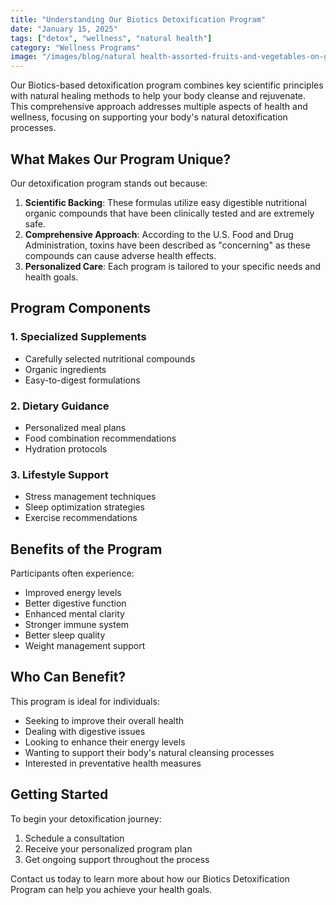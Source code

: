 ```yaml
---
title: "Understanding Our Biotics Detoxification Program"
date: "January 15, 2025"
tags: ["detox", "wellness", "natural health"]
category: "Wellness Programs"
image: "/images/blog/natural health-assorted-fruits-and-vegetables-on-green-surfaceunsplash-wa89bvzpmgj.jpeg"
---
```


Our Biotics-based detoxification program combines key scientific principles with natural healing methods to help your body cleanse and rejuvenate. This comprehensive approach addresses multiple aspects of health and wellness, focusing on supporting your body's natural detoxification processes.

## What Makes Our Program Unique?

Our detoxification program stands out because:

1. **Scientific Backing**: These formulas utilize easy digestible nutritional organic compounds that have been clinically tested and are extremely safe.
2. **Comprehensive Approach**: According to the U.S. Food and Drug Administration, toxins have been described as "concerning" as these compounds can cause adverse health effects.
3. **Personalized Care**: Each program is tailored to your specific needs and health goals.

## Program Components

### 1. Specialized Supplements

- Carefully selected nutritional compounds
- Organic ingredients
- Easy-to-digest formulations

### 2. Dietary Guidance

- Personalized meal plans
- Food combination recommendations
- Hydration protocols

### 3. Lifestyle Support

- Stress management techniques
- Sleep optimization strategies
- Exercise recommendations

## Benefits of the Program

Participants often experience:

- Improved energy levels
- Better digestive function
- Enhanced mental clarity
- Stronger immune system
- Better sleep quality
- Weight management support

## Who Can Benefit?

This program is ideal for individuals:

- Seeking to improve their overall health
- Dealing with digestive issues
- Looking to enhance their energy levels
- Wanting to support their body's natural cleansing processes
- Interested in preventative health measures

## Getting Started

To begin your detoxification journey:

1. Schedule a consultation
2. Receive your personalized program plan
3. Get ongoing support throughout the process

Contact us today to learn more about how our Biotics Detoxification Program can help you achieve your health goals.
